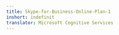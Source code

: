 ```yaml
---
title: Skype-for-Business-Online-Plan-1
inshort: indefinit
translator: Microsoft Cognitive Services
---
```




